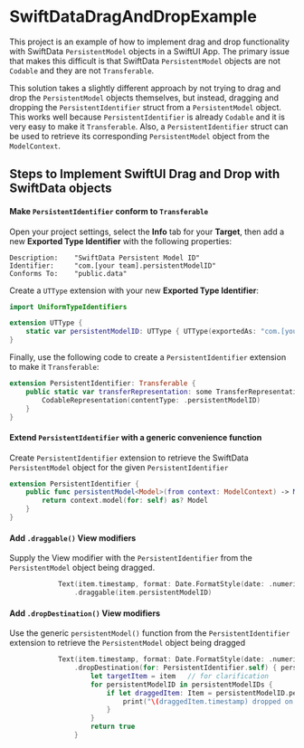 # SwiftDataDragAndDropExample


This project is an example of how to implement drag and drop functionality with SwiftData `PersistentModel` objects in a SwiftUI App. The primary issue that makes this difficult is that SwiftData `PersistentModel` objects are not `Codable` and they are not `Transferable`.

This solution takes a slightly different approach by not trying to drag and drop the `PersistentModel` objects themselves, but instead, dragging and dropping the `PersistentIdentifier` struct from a `PersistentModel` object.  This works well because `PersistentIdentifier` is already `Codable` and it is very easy to make it `Transferable`.  Also, a `PersistentIdentifier` struct can be used to retrieve its corresponding `PersistentModel` object from the `ModelContext`.

## Steps to Implement SwiftUI Drag and Drop with SwiftData objects

#### Make `PersistentIdentifier` conform to `Transferable`
Open your project settings, select the **Info** tab for your **Target**, then add a new **Exported Type Identifier** with the following properties:
```
Description:    "SwiftData Persistent Model ID"
Identifier:     "com.[your team].persistentModelID"
Conforms To:    "public.data"
```
Create a `UTType` extension with your new **Exported Type Identifier**:
```swift
import UniformTypeIdentifiers

extension UTType {
    static var persistentModelID: UTType { UTType(exportedAs: "com.[your team].persistentModelID") }
}
```
Finally, use the following code to create a `PersistentIdentifier` extension to make it `Transferable`:
```swift
extension PersistentIdentifier: Transferable {
    public static var transferRepresentation: some TransferRepresentation {
        CodableRepresentation(contentType: .persistentModelID)
    }
}
```
#### Extend `PersistentIdentifier` with a generic convenience function
Create `PersistentIdentifier` extension to retrieve the SwiftData `PersistentModel` object for the given `PersistentIdentifier`
```swift
extension PersistentIdentifier {
    public func persistentModel<Model>(from context: ModelContext) -> Model? where Model : PersistentModel {
        return context.model(for: self) as? Model
    }
}
```
#### Add `.draggable()` View modifiers
Supply the View modifier with the `PersistentIdentifier` from the `PersistentModel` object being dragged.
```swift
            Text(item.timestamp, format: Date.FormatStyle(date: .numeric, time: .standard))
                .draggable(item.persistentModelID)
```
#### Add `.dropDestination()` View modifiers
Use the generic `persistentModel()` function from the `PersistentIdentifier` extension to retrieve the `PersistentModel` object being dragged
```swift
            Text(item.timestamp, format: Date.FormatStyle(date: .numeric, time: .standard))
                .dropDestination(for: PersistentIdentifier.self) { persistentModelIDs, _ in
                    let targetItem = item   // for clarification
                    for persistentModelID in persistentModelIDs {
                        if let draggedItem: Item = persistentModelID.persistentModel(from: self.modelContext) {
                            print("\(draggedItem.timestamp) dropped on: \(targetItem.timestamp)")
                        }
                    }
                    return true
                }
```

